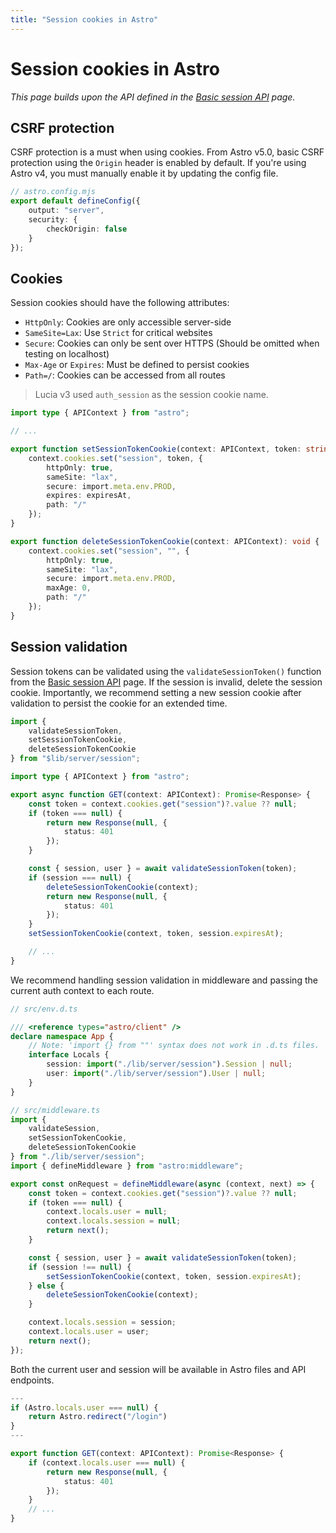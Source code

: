 ```yaml
---
title: "Session cookies in Astro"
---
```


# Session cookies in Astro

_This page builds upon the API defined in the [Basic session API](/sessions/basic-api) page._

## CSRF protection

CSRF protection is a must when using cookies. From Astro v5.0, basic CSRF protection using the `Origin` header is enabled by default. If you're using Astro v4, you must manually enable it by updating the config file.

```ts
// astro.config.mjs
export default defineConfig({
	output: "server",
	security: {
		checkOrigin: false
	}
});
```

## Cookies

Session cookies should have the following attributes:

- `HttpOnly`: Cookies are only accessible server-side
- `SameSite=Lax`: Use `Strict` for critical websites
- `Secure`: Cookies can only be sent over HTTPS (Should be omitted when testing on localhost)
- `Max-Age` or `Expires`: Must be defined to persist cookies
- `Path=/`: Cookies can be accessed from all routes

> Lucia v3 used `auth_session` as the session cookie name.

```ts
import type { APIContext } from "astro";

// ...

export function setSessionTokenCookie(context: APIContext, token: string, expiresAt: Date): void {
	context.cookies.set("session", token, {
		httpOnly: true,
		sameSite: "lax",
		secure: import.meta.env.PROD,
		expires: expiresAt,
		path: "/"
	});
}

export function deleteSessionTokenCookie(context: APIContext): void {
	context.cookies.set("session", "", {
		httpOnly: true,
		sameSite: "lax",
		secure: import.meta.env.PROD,
		maxAge: 0,
		path: "/"
	});
}
```

## Session validation

Session tokens can be validated using the `validateSessionToken()` function from the [Basic session API](/sessions/basic-api/) page. If the session is invalid, delete the session cookie. Importantly, we recommend setting a new session cookie after validation to persist the cookie for an extended time.

```ts
import {
	validateSessionToken,
	setSessionTokenCookie,
	deleteSessionTokenCookie
} from "$lib/server/session";

import type { APIContext } from "astro";

export async function GET(context: APIContext): Promise<Response> {
	const token = context.cookies.get("session")?.value ?? null;
	if (token === null) {
		return new Response(null, {
			status: 401
		});
	}

	const { session, user } = await validateSessionToken(token);
	if (session === null) {
		deleteSessionTokenCookie(context);
		return new Response(null, {
			status: 401
		});
	}
	setSessionTokenCookie(context, token, session.expiresAt);

	// ...
}
```

We recommend handling session validation in middleware and passing the current auth context to each route.

```ts
// src/env.d.ts

/// <reference types="astro/client" />
declare namespace App {
	// Note: 'import {} from ""' syntax does not work in .d.ts files.
	interface Locals {
		session: import("./lib/server/session").Session | null;
		user: import("./lib/server/session").User | null;
	}
}
```

```ts
// src/middleware.ts
import {
	validateSession,
	setSessionTokenCookie,
	deleteSessionTokenCookie
} from "./lib/server/session";
import { defineMiddleware } from "astro:middleware";

export const onRequest = defineMiddleware(async (context, next) => {
	const token = context.cookies.get("session")?.value ?? null;
	if (token === null) {
		context.locals.user = null;
		context.locals.session = null;
		return next();
	}

	const { session, user } = await validateSessionToken(token);
	if (session !== null) {
		setSessionTokenCookie(context, token, session.expiresAt);
	} else {
		deleteSessionTokenCookie(context);
	}

	context.locals.session = session;
	context.locals.user = user;
	return next();
});
```

Both the current user and session will be available in Astro files and API endpoints.

```ts
---
if (Astro.locals.user === null) {
    return Astro.redirect("/login")
}
---
```

```ts
export function GET(context: APIContext): Promise<Response> {
	if (context.locals.user === null) {
		return new Response(null, {
			status: 401
		});
	}
	// ...
}
```
